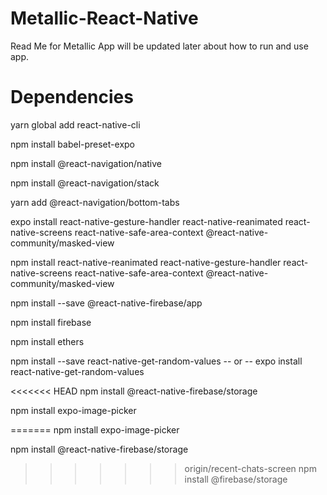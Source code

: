 # Metallic-React-Native
Read Me for Metallic App will be updated later about how to run and use app.

# Dependencies
yarn global add react-native-cli  

npm install babel-preset-expo    

npm install @react-navigation/native    

npm install @react-navigation/stack  

yarn add @react-navigation/bottom-tabs  

expo install react-native-gesture-handler react-native-reanimated react-native-screens react-native-safe-area-context @react-native-community/masked-view    

npm install react-native-reanimated react-native-gesture-handler react-native-screens react-native-safe-area-context @react-native-community/masked-view  

npm install --save @react-native-firebase/app  

npm install firebase  

npm install ethers  

npm install --save react-native-get-random-values -- or -- expo install react-native-get-random-values  

<<<<<<< HEAD
npm install @react-native-firebase/storage

npm install expo-image-picker

=======
npm install expo-image-picker

npm install @react-native-firebase/storage

>>>>>>> origin/recent-chats-screen
npm install @firebase/storage
